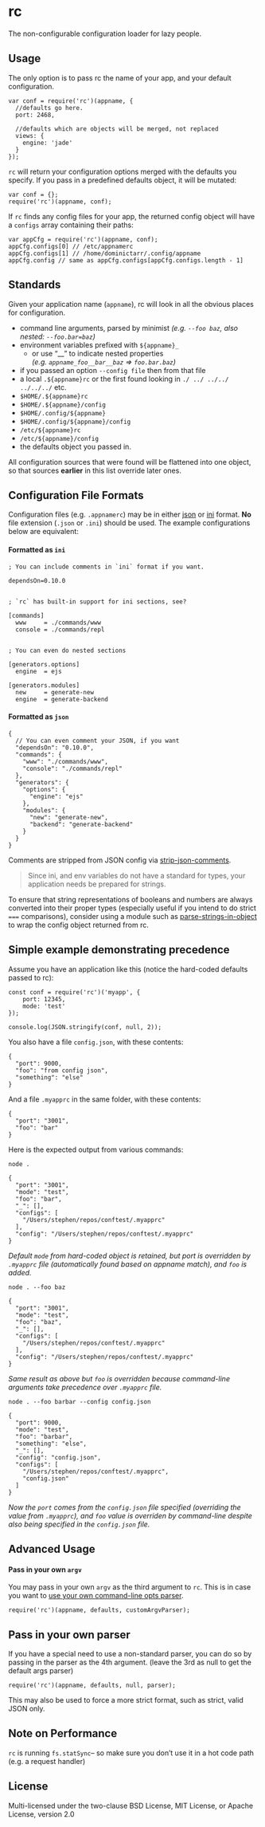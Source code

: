rc
==

The non-configurable configuration loader for lazy people.

Usage
-----

The only option is to pass rc the name of your app, and your default configuration.

    var conf = require('rc')(appname, {
      //defaults go here.
      port: 2468,

      //defaults which are objects will be merged, not replaced
      views: {
        engine: 'jade'
      }
    });

`rc` will return your configuration options merged with the defaults you specify. If you pass in a predefined defaults object, it will be mutated:

    var conf = {};
    require('rc')(appname, conf);

If `rc` finds any config files for your app, the returned config object will have a `configs` array containing their paths:

    var appCfg = require('rc')(appname, conf);
    appCfg.configs[0] // /etc/appnamerc
    appCfg.configs[1] // /home/dominictarr/.config/appname
    appCfg.config // same as appCfg.configs[appCfg.configs.length - 1]

Standards
---------

Given your application name (`appname`), rc will look in all the obvious places for configuration.

-   command line arguments, parsed by minimist *(e.g. `--foo baz`, also nested: `--foo.bar=baz`)*
-   environment variables prefixed with `${appname}_`
    -   or use “\_\_” to indicate nested properties  
        *(e.g. `appname_foo__bar__baz` =&gt; `foo.bar.baz`)*
-   if you passed an option `--config file` then from that file
-   a local `.${appname}rc` or the first found looking in `./ ../ ../../ ../../../` etc.
-   `$HOME/.${appname}rc`
-   `$HOME/.${appname}/config`
-   `$HOME/.config/${appname}`
-   `$HOME/.config/${appname}/config`
-   `/etc/${appname}rc`
-   `/etc/${appname}/config`
-   the defaults object you passed in.

All configuration sources that were found will be flattened into one object, so that sources **earlier** in this list override later ones.

Configuration File Formats
--------------------------

Configuration files (e.g. `.appnamerc`) may be in either [json](http://json.org/example) or [ini](http://en.wikipedia.org/wiki/INI_file) format. **No** file extension (`.json` or `.ini`) should be used. The example configurations below are equivalent:

#### Formatted as `ini`

    ; You can include comments in `ini` format if you want.

    dependsOn=0.10.0


    ; `rc` has built-in support for ini sections, see?

    [commands]
      www     = ./commands/www
      console = ./commands/repl


    ; You can even do nested sections

    [generators.options]
      engine  = ejs

    [generators.modules]
      new     = generate-new
      engine  = generate-backend

#### Formatted as `json`

    {
      // You can even comment your JSON, if you want
      "dependsOn": "0.10.0",
      "commands": {
        "www": "./commands/www",
        "console": "./commands/repl"
      },
      "generators": {
        "options": {
          "engine": "ejs"
        },
        "modules": {
          "new": "generate-new",
          "backend": "generate-backend"
        }
      }
    }

Comments are stripped from JSON config via [strip-json-comments](https://github.com/sindresorhus/strip-json-comments).

> Since ini, and env variables do not have a standard for types, your application needs be prepared for strings.

To ensure that string representations of booleans and numbers are always converted into their proper types (especially useful if you intend to do strict `===` comparisons), consider using a module such as [parse-strings-in-object](https://github.com/anselanza/parse-strings-in-object) to wrap the config object returned from rc.

Simple example demonstrating precedence
---------------------------------------

Assume you have an application like this (notice the hard-coded defaults passed to rc):

    const conf = require('rc')('myapp', {
        port: 12345,
        mode: 'test'
    });

    console.log(JSON.stringify(conf, null, 2));

You also have a file `config.json`, with these contents:

    {
      "port": 9000,
      "foo": "from config json",
      "something": "else"
    }

And a file `.myapprc` in the same folder, with these contents:

    {
      "port": "3001",
      "foo": "bar"
    }

Here is the expected output from various commands:

`node .`

    {
      "port": "3001",
      "mode": "test",
      "foo": "bar",
      "_": [],
      "configs": [
        "/Users/stephen/repos/conftest/.myapprc"
      ],
      "config": "/Users/stephen/repos/conftest/.myapprc"
    }

*Default `mode` from hard-coded object is retained, but port is overridden by `.myapprc` file (automatically found based on appname match), and `foo` is added.*

`node . --foo baz`

    {
      "port": "3001",
      "mode": "test",
      "foo": "baz",
      "_": [],
      "configs": [
        "/Users/stephen/repos/conftest/.myapprc"
      ],
      "config": "/Users/stephen/repos/conftest/.myapprc"
    }

*Same result as above but `foo` is overridden because command-line arguments take precedence over `.myapprc` file.*

`node . --foo barbar --config config.json`

    {
      "port": 9000,
      "mode": "test",
      "foo": "barbar",
      "something": "else",
      "_": [],
      "config": "config.json",
      "configs": [
        "/Users/stephen/repos/conftest/.myapprc",
        "config.json"
      ]
    }

*Now the `port` comes from the `config.json` file specified (overriding the value from `.myapprc`), and `foo` value is overriden by command-line despite also being specified in the `config.json` file.*

Advanced Usage
--------------

#### Pass in your own `argv`

You may pass in your own `argv` as the third argument to `rc`. This is in case you want to [use your own command-line opts parser](https://github.com/dominictarr/rc/pull/12).

    require('rc')(appname, defaults, customArgvParser);

Pass in your own parser
-----------------------

If you have a special need to use a non-standard parser, you can do so by passing in the parser as the 4th argument. (leave the 3rd as null to get the default args parser)

    require('rc')(appname, defaults, null, parser);

This may also be used to force a more strict format, such as strict, valid JSON only.

Note on Performance
-------------------

`rc` is running `fs.statSync`– so make sure you don’t use it in a hot code path (e.g. a request handler)

License
-------

Multi-licensed under the two-clause BSD License, MIT License, or Apache License, version 2.0

